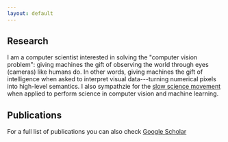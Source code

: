 ```yaml
---
layout: default
---
```


## Research <a name="research"></a>
I am a computer scientist interested in solving the "computer vision problem": giving machines the gift of observing the world through eyes (cameras) like humans do. In other words, giving machines the gift of intelligence when asked to interpret visual data---turning numerical pixels into high-level semantics. I also sympathzie for the [slow science movement](http://slow-science.org) when applied to perform science in computer vision and machine learning.


## Publications
For a full list of publications you can also check [Google Scholar](https://scholar.google.com/citations?user=t4zrDEAAAAAJ&hl=en)

<script src="https://bibbase.org/show?bib=https://dblp.org/pid/99/8617.bib&jsonp=1"></script>
